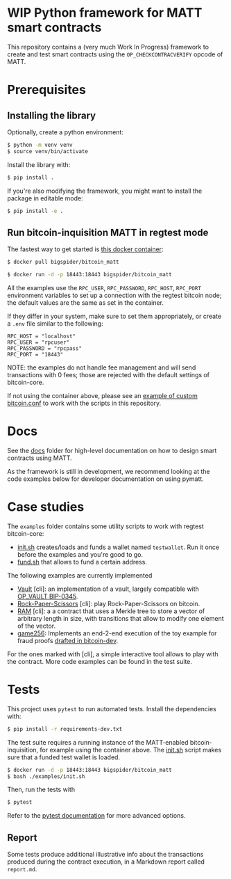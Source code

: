 # WIP Python framework for MATT smart contracts

This repository contains a (very much Work In Progress) framework to create and test smart contracts using the `OP_CHECKCONTRACVERIFY` opcode of MATT.

# Prerequisites
## Installing the library

Optionally, create a python environment:

```bash
$ python -m venv venv
$ source venv/bin/activate
```

Install the library with:

```bash
$ pip install .
```

If you're also modifying the framework, you might want to install the package in editable mode:

```bash
$ pip install -e .
```

## Run bitcoin-inquisition MATT in regtest mode

The fastest way to get started is [this docker container](https://github.com/Merkleize/docker):

```bash
$ docker pull bigspider/bitcoin_matt

$ docker run -d -p 18443:18443 bigspider/bitcoin_matt
```

All the examples use the `RPC_USER`, `RPC_PASSWORD`, `RPC_HOST`, `RPC_PORT` environment variables to set up a connection with the regtest bitcoin node; the default values are the same as set in the container.

If they differ in your system, make sure to set them appropriately, or create a `.env` file similar to the following:

```
RPC_HOST = "localhost"
RPC_USER = "rpcuser"
RPC_PASSWORD = "rpcpass"
RPC_PORT = "18443"
```

NOTE: the examples do not handle fee management and will send transactions with 0 fees; those are rejected with the default settings of bitcoin-core.

If not using the container above, please see an [example of custom bitcoin.conf](https://github.com/Merkleize/docker/blob/master/bitcoin.conf) to work with the scripts in this repository.

# Docs

See the [docs](./docs) folder for high-level documentation on how to design smart contracts using MATT.

As the framework is still in development, we recommend looking at the code examples below for developer documentation on using pymatt.

# Case studies

The `examples` folder contains some utility scripts to work with regtest bitcoin-core:
- [init.sh](examples/init.sh) creates/loads and funds a wallet named `testwallet`. Run it once before the examples and you're good to go.
- [fund.sh](examples/fund.sh) that allows to fund a certain address.

The following examples are currently implemented

- [Vault](examples/vault) [cli]: an implementation of a vault, largely compatible with [OP_VAULT BIP-0345](https://github.com/bitcoin/bips/pull/1421).
- [Rock-Paper-Scissors](examples/rps) [cli]: play Rock-Paper-Scissors on bitcoin.
- [RAM](examples/ram) [cli]: a a contract that uses a Merkle tree to store a vector of arbitrary length in size, with transitions that allow to modify one element of the vector.
- [game256](examples/game256): Implements an end-2-end execution of the toy example for fraud proofs [drafted in bitcoin-dev](https://lists.linuxfoundation.org/pipermail/bitcoin-dev/2022-November/021205.html).

For the ones marked with [cli], a simple interactive tool allows to play with the contract. More code examples can be found in the test suite.

# Tests

This project uses `pytest` to run automated tests. Install the dependencies with:

```bash
$ pip install -r requirements-dev.txt
```

The test suite requires a running instance of the MATT-enabled bitcoin-inquisition, for example using the container above. The [init.sh](examples/init.sh) script makes sure that a funded test wallet is loaded.

```bash
$ docker run -d -p 18443:18443 bigspider/bitcoin_matt
$ bash ./examples/init.sh
```

Then, run the tests with 

```bash
$ pytest
```

Refer to the [pytest documentation](https://docs.pytest.org/) for more advanced options.

## Report

Some tests produce additional illustrative info about the transactions produced during the contract execution, in a Markdown report called `report.md`.